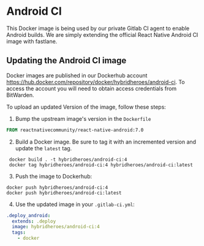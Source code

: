 # Android CI 

This Docker image is being used by our private Gitlab CI agent to enable Android builds. We are simply extending the official React Native Android CI image with fastlane. 

## Updating the Android CI image 

Docker images are published in our Dockerhub account https://hub.docker.com/repository/docker/hybridheroes/android-ci. To access the account you will need to obtain access credentials from BitWarden. 

To upload an updated Version of the image, follow these steps: 

1. Bump the upstream image's version in the `Dockerfile`

```Dockerfile
FROM reactnativecommunity/react-native-android:7.0
```

2. Build a Docker image. Be sure to tag it with an incremented version and update the `latest` tag.

```shell
 docker build . -t hybridheroes/android-ci:4
 docker tag hybridheroes/android-ci:4 hybridheroes/android-ci:latest
```

3. Push the image to Dockerhub: 

```shell
docker push hybridheroes/android-ci:4
docker push hybridheroes/android-ci:latest
```

4. Use the updated image in your `.gitlab-ci.yml`:

```yml
.deploy_android:
  extends: .deploy
  image: hybridheroes/android-ci:4
  tags:
    - docker
```